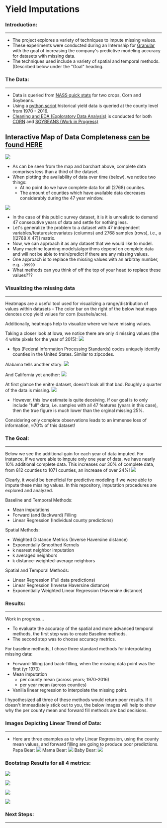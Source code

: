 # Yield Imputations

### Introduction:
-----------------
- The project explores a variety of techniques to impute missing values. 
- These experiments were conducted during an Internship for [Granular](www.granular.ag) with the goal of increasing the company's predictive modeling accuracy for datasets with missing data.
- The techniques used include a variety of spatial and temporal methods. (Described below under the "Goal" heading.

### The Data:
-------------
- Data is queried from [NASS quick stats](https://quickstats.nass.usda.gov/) for two crops, Corn and Soybeans.
- Using a [python script](eda/get_data.py) historical yield data is queried at the county level from 1970 - 2016. 
- [Cleaning and EDA (Exploratory Data Analysis)](eda/) is conducted for both [CORN](eda/corn_EDA.ipynb) and [SOYBEANS (Work in Progress)](eda/soybeans_EDA_WIP.ipynb)

## Interactive Map of Data Completeness [can be found HERE](https://s3.amazonaws.com/yieldimputations/counties_chloropleth_layers_40.html)

![](images/year_counts.png?raw=true)

- As can be seen from the map and barchart above, complete data comprises less than a third of the dataset. 
- When plotting the availability of data over time (below), we notice two things:
    - At no point do we have complete data for all (2768) counites.
    - The amount of counties which have available data decreases considerably during the 47 year window. 
    
![](images/available_historic_data.png?raw=true)


- In the case of this public survey dataset, it is it is unrealistic to demand 47 consecutive years of data and settle for nothing less. 
- Let's generalize the problem to a dataset with 47 independent variables/features/covariates (columns) and 2768 samples (rows), i.e., a [[2768 X 47]] matrix.
- Now, we can approach it as any dataset that we would like to model. 
- Many machine learning models/algorithms depend on complete data and will not be able to train/predict if there are any missing values. 
- One approach is to replace the missing values with an arbitray number, e.g. `-99999`
- What methods can you think of off the top of your head to replace these values???

### Visualizing the missing data
----
Heatmaps are a useful tool used for visualizing a range/distribution of values within datasets 
    - The color bar on the right of the below heat maps denotes crop yield values for corn (bushels/acre). 

Additionally, heatmaps help to visualize where we have missing values.

Taking a closer look at Iowa, we notice there are only 4 missing values (the 4 white pixels for the year of 2015):
![](images/IA_heatmap.png?raw=true)
* fips (Federal Information Processing Standards) codes uniquely identify counties in the United States. Similar to zipcodes. 

Alabama tells another story:
![](images/AL_heatmap.png?raw=true)

And California yet another:
![](images/CA_heatmap.png?raw=true)

At first glance the enitre dataset, doesn't look all that bad. Roughly a quarter of the data is missing. 
![](images/full_heatmap.png?raw=true)
- However, this low estimate is quite deceiving. If our goal is to only include "full" data, i.e. samples with all 47 features (years in this case), then the true figure is much lower than the orginal missing 25%. 

Considering only complete observations leads to an immense loss of information, ≈70% of this dataset! 


### The Goal: 
-------------
Below we see the additional gain for each year of data imputed. For instance, if we were able to impute only one year of data, we have nearly 10% additional complete data. This increases our 30% of complete data, from 812 counties to 1071 counties, an increase of over 24%!
![](images/cumulative_sum.png?raw=true)

Clearly, it would be beneficial for predictive modeling if we were able to impute these missing values. In this repository, imputation procedures are explored and analyzed.

Baseline and Temporal Methods:
- Mean imputations
- Forward (and Backward) Filling
- Linear Regression (Individual county predictions)

Spatial Methods:
- Weighted Distance Metrics (Inverse Haversine distance)
- Exponentially Smoothed Kernels
- k nearest neighbor imputation
- k averaged neighbors 
- k distance-weighted-average neighbors  

Spatial and Temporal Methods: 
- Linear Regression (Full data predictions)
- Linear Regression (Inverse Haversine distance)
- Exponentially Weighted Linear Regression (Haversine distance)

### Results: 
------------
Work in progress...

- To evaluate the accuracy of the spatial and more advanced temporal methods, the first step was to create Baseline methods.
- The second step was to choose accuracy metrics. 

For baseline methods, I chose three standard methods for interpolating missing data:
+ Forward-filling (and back-filling, when the missing data point was the first (yr 1970)
+ Mean imputation 
    + per county mean (across years; 1970-2016)
    + per year mean (across counties)
+ Vanilla linear regression to interpolate the missing point.

I hypothesized all three of these methods would return poor results. If it doesn't immeadiately stick out to you, the below images will help to show why the per county mean and forward fill methods are bad decisions.

### Images Depicting Linear Trend of Data:
----
- Here are three examples as to why Linear Regression, using the county mean values, and forward filling are going to produce poor predictions.
Papa Bear:
![](images/lr_ex_fip_21231.png?raw=true)
Mama Bear:
![](images/lr_ex_fip_31137.png?raw=true)
Baby Bear:
![](images/lr_ex_fip_39099.png?raw=true)


### Bootstrap Results for all 4 metrics: 
![](images/all_bootstrap_preds_mae.png?raw=true)

![](images/all_bootstrap_preds_mape.png?raw=true)

![](images/all_bootstrap_preds_rmse.png?raw=true)

![](images/all_bootstrap_preds_r2.png?raw=true)


### Next Steps:
----------------
